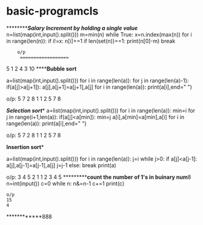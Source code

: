 # basic-programcls


*************************Salary Increment by holding a single value*****************
n=list(map(int,input().split()))
m=min(n)
while True:
    x=n.index(max(n))
    for i in range(len(n)):
        if i!=x:
            n[i]+=1
    if len(set(n))==1:
        print(n[0]-m)
        break
        
        o/p
         ==================
5 1 2 4 3
10
**************************Bubble sort**********************

a=list(map(int,input().split()))
for i in range(len(a)):
    for j in range(len(a)-1):
        if(a[j]>a[j+1]):
            a[j],a[j+1]=a[j+1],a[j]
for i in range(len(a)):
    print(a[i],end=" ")
    
o/p:
    5 7 2 8 1
    1 2 5 7 8 
    
   *******************Selection sort********************
a=list(map(int,input().split()))
for i in range(len(a)):
    min=i
    for j in range(i+1,len(a)):
        if(a[j]<a[min]):
            min=j
    a[i],a[min]=a[min],a[i]
for i in range(len(a)):
    print(a[i],end=" ")
        

o/p:
5 7 2 8 1
1 2 5 7 8 

**********************Insertion sort***********************

a=list(map(int,input().split()))
for i in range(len(a)):
    j=i
    while j>0:
        if a[j]<a[j-1]:
            a[j],a[j-1]=a[j-1],a[j]
            j=j-1
        else:
            break
print(a)


o/p:
 3 4 5 2 1
 1 2 3 4 5
 ***********************count the number of 1's in buinary num**************8
n=int(input())
c=0
while n:
    n&=n-1
    c+=1
print(c)    
    
    
    o/p
    15
    4
    
 ************888













